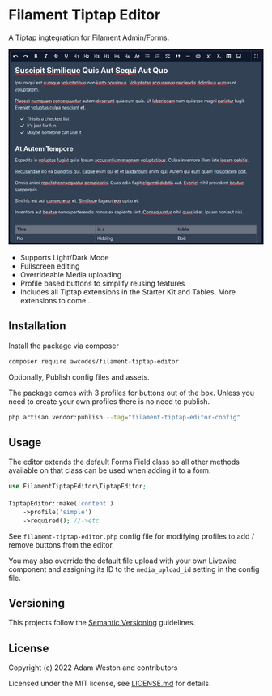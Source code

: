 # Filament Tiptap Editor

A Tiptap ingtegration for Filament Admin/Forms.

![screenshot](./images/screenshot.png)

- Supports Light/Dark Mode
- Fullscreen editing
- Overrideable Media uploading
- Profile based buttons to simplify reusing features
- Includes all Tiptap extensions in the Starter Kit and Tables. More extensions to come...

## Installation

Install the package via composer

```bash
composer require awcodes/filament-tiptap-editor
```

Optionally, Publish config files and assets.

The package comes with 3 profiles for buttons out of the box. Unless you need to create your own profiles there is no need to publish.

```bash
php artisan vendor:publish --tag="filament-tiptap-editor-config"
```

## Usage

The editor extends the default Forms Field class so all other methods available on that class can be used when adding it to a form.

```php
use FilamentTiptapEditor\TiptapEditor;

TiptapEditor::make('content')
    ->profile('simple')
    ->required(); //->etc
```

See `filament-tiptap-editor.php` config file for modifying profiles to add / remove buttons from the editor.

You may also override the default file upload with your own Livewire component and assigning its ID to the `media_upload_id` setting in the config file.

## Versioning

This projects follow the [Semantic Versioning](https://semver.org/) guidelines.

## License

Copyright (c) 2022 Adam Weston and contributors

Licensed under the MIT license, see [LICENSE.md](LICENSE.md) for details.
